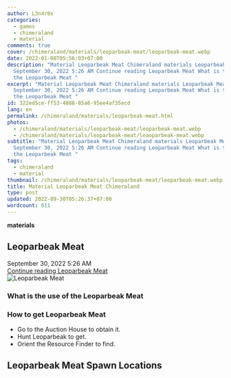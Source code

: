 ```yaml
---
author: L3n4r0x
categories:
  - games
  - chimeraland
  - material
comments: true
cover: /chimeraland/materials/leoparbeak-meat/leoparbeak-meat.webp
date: 2022-01-08T05:56:03+07:00
description: "Material Leoparbeak Meat Chimeraland materials Leoparbeak Meat
  September 30, 2022 5:26 AM Continue reading Leoparbeak Meat What is the use of
  the Leoparbeak Meat "
excerpt: "Material Leoparbeak Meat Chimeraland materials Leoparbeak Meat
  September 30, 2022 5:26 AM Continue reading Leoparbeak Meat What is the use of
  the Leoparbeak Meat "
id: 322ed5ce-ff53-4888-85a6-95ee4af35ecd
lang: en
permalink: /chimeraland/materials/leoparbeak-meat.html
photos:
  - /chimeraland/materials/leoparbeak-meat/leoparbeak-meat.webp
  - /chimeraland/materials/leoparbeak-meat/leaoparbeak-meat.webp
subtitle: "Material Leoparbeak Meat Chimeraland materials Leoparbeak Meat
  September 30, 2022 5:26 AM Continue reading Leoparbeak Meat What is the use of
  the Leoparbeak Meat "
tags:
  - chimeraland
  - material
thumbnail: /chimeraland/materials/leoparbeak-meat/leoparbeak-meat.webp
title: Material Leoparbeak Meat Chimeraland
type: post
updated: 2022-09-30T05:26:37+07:00
wordcount: 611
---
```


<link
  rel="stylesheet"
  href="https://rawcdn.githack.com/dimaslanjaka/Web-Manajemen/870a349/css/bootstrap-5-3-0-alpha3-wrapper.css"
/>
<section id="bootstrap-wrapper">
  <div data-bs-theme="dark">
    <div
      class="row g-0 border rounded overflow-hidden flex-md-row mb-4 shadow-sm position-relative bg-dark text-light"
    >
      <div class="col p-4 d-flex flex-column position-static">
        <strong class="d-inline-block mb-2 text-success">materials</strong>
        <h2 class="mb-0">Leoparbeak Meat</h2>
        <div class="mb-1 text-muted">September 30, 2022 5:26 AM</div>
        <a
          href="/chimeraland/materials/leoparbeak-meat.html"
          class="stretched-link d-none text-primary"
          >Continue reading Leoparbeak Meat</a
        >
      </div>
      <div class="col-auto d-none d-md-block d-lg-block">
        <img
          src="https://www.webmanajemen.com/chimeraland/materials/leoparbeak-meat/leoparbeak-meat.webp"
          alt="Leoparbeak Meat"
        />
      </div>
    </div>
    <div class="row">
      <div class="col-lg-6 col-12 mb-2">
        <div class="card">
          <div class="card-body">
            <h3 class="card-title">What is the use of the Leoparbeak Meat</h3>
            <div class="card-text"><ul></ul></div>
          </div>
        </div>
      </div>
      <div class="col-lg-6 col-12 mb-2">
        <div class="card">
          <div class="card-body">
            <h3 class="card-title">How to get Leoparbeak Meat</h3>
            <div class="card-text">
              <ul>
                <li>Go to the Auction House to obtain it.</li>
                <li>Hunt Leoparbeak to get.</li>
                <li>Orient the Resource Finder to find.</li>
              </ul>
            </div>
          </div>
        </div>
      </div>
      <div class="col-12 mb-2">
        <h2>Leoparbeak Meat Spawn Locations</h2>
        <div></div>
        <div></div>
      </div>
    </div>
  </div>
</section>